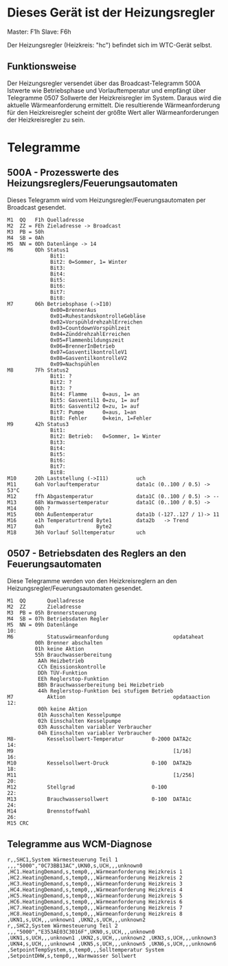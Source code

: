 # Dieses Gerät ist der Heizungsregler
Master: F1h
Slave:  F6h 

Der Heizungsregler (Heizkreis: "hc") befindet sich im WTC-Gerät selbst.

## Funktionsweise
Der Heizungsregler versendet über das Broadcast-Telegramm 500A Istwerte wie Betriebsphase und Vorlauftemperatur
und empfängt über Telegramme 0507 Sollwerte der Heizkreisregler im System.
Daraus wird die aktuelle Wärmeanforderung ermittelt.
Die resultierende Wärmeanforderung für den Heizkreisregler scheint der größte Wert aller Wärmeanforderungen der Heizkreisregler zu sein.

# Telegramme

## 500A - Prozesswerte des Heizungsreglers/Feuerungsautomaten
Dieses Telegramm wird vom Heizungsregler/Feuerungsautomaten per Broadcast gesendet.
```
M1  QQ   F1h Quelladresse
M2  ZZ = FEh Zieladresse -> Broadcast
M3  PB = 50h
M4  SB = 0Ah
M5  NN = 0Dh Datenlänge -> 14                                                  
M6       0Dh Status1                                                            
              Bit1:
              Bit2: 0=Sommer, 1= Winter
              Bit3:
              Bit4:
              Bit5:
              Bit6:
              Bit7:
              Bit8:
M7       06h Betriebsphase (->I10)
              0x00=BrennerAus
              0x01=RuhestandskontrolleGebläse
              0x02=VorspühldrehzahlErreichen
              0x03=CountdownVorspühlzeit
              0x04=ZünddrehzahlErreichen
              0x05=Flammenbildungszeit
              0x06=BrennerInBetrieb
              0x07=GasventilkontrolleV1
              0x08=GasventilkontrolleV2
              0x09=Nachspühlen
M8       7Fh Status2                                                           
              Bit1: ?
              Bit2: ?
              Bit3: ?
              Bit4: Flamme     0=aus, 1= an
              Bit5: Gasventil1 0=zu, 1= auf
              Bit6: Gasventil2 0=zu, 1= auf
              Bit7: Pumpe      0=aus, 1=an
              Bit8: Fehler     0=kein, 1=Fehler
M9       42h Status3
              Bit1:
              Bit2: Betrieb:   0=Sommer, 1= Winter
              Bit3:
              Bit4:
              Bit5:
              Bit6:
              Bit7:
              Bit8:
M10      20h Laststellung (->I11)         uch
M11      6ah Vorlauftemperatur            data1c (0..100 / 0.5) -> 53°C
M12      ffh Abgastemperatur              data1C (0..100 / 0.5) -> --
M13      68h Warmwassertemperatur         data1C (0..100 / 0.5) -> 
M14      00h ?                                                               
M15      0bh Außentemperatur              data1b (-127..127 / 1)-> 11        
M16      e1h Temperaturtrend Byte1        data2b   -> Trend
M17      0ah                 Byte2 
M18      36h Vorlauf Solltemperatur       uch
```


## 0507 - Betriebsdaten des Reglers an den Feuerungsautomaten
Diese Telegramme werden von den Heizkreisreglern an den Heizungsregler/Feuerungsautomaten gesendet.
```
M1  QQ       Quelladresse
M2  ZZ       Zieladresse
M3  PB = 05h Brennersteuerung
M4  SB = 07h Betriebsdaten Regler
M5  NN = 09h Datenlänge                                                10:
M6           Statuswärmeanfordung                     opdataheat      
         00h Brenner abschalten
         01h keine Aktion
         55h Brauchwasserbereitung
          AAh Heizbetrieb
          CCh Emissionskontrolle
          DDh TÜV-Funktion
          EEh Reglerstop-Funktion
          BBh Brauchwasserbereitung bei Heizbetrieb
          44h Reglerstop-Funktion bei stufigem Betrieb
M7           Aktion                                   opdataaction     12:
          00h keine Aktion
          01h Ausschalten Kesselpumpe
          02h Einschalten Kesselpumpe
          03h Ausschalten variabler Verbraucher
          04h Einschalten variabler Verbraucher
M8-          Kesselsollwert-Temperatur         0-2000 DATA2c           14:
M9                                                    [1/16]           16:
M10          Kesselsollwert-Druck              0-100  DATA2b           18:
M11                                                   [1/256]          20:
M12          Stellgrad                         0-100                   22:
M13          Brauchwassersollwert              0-100  DATA1c           24:
M14          Brennstoffwahl                                            26:
M15 CRC
```

## Telegramme aus WCM-Diagnose
```
r,,SHC1,System Wärmesteuerung Teil 1 ,,,"5000","0C73BB13AC",UKN0,s,UCH,,,unknown0 ,HC1.HeatingDemand,s,temp0,,,Wärmeanforderung Heizkreis 1 ,HC2.HeatingDemand,s,temp0,,,Wärmeanforderung Heizkreis 2 ,HC3.HeatingDemand,s,temp0,,,Wärmeanforderung Heizkreis 3 ,HC4.HeatingDemand,s,temp0,,,Wärmeanforderung Heizkreis 4 ,HC5.HeatingDemand,s,temp0,,,Wärmeanforderung Heizkreis 5 ,HC6.HeatingDemand,s,temp0,,,Wärmeanforderung Heizkreis 6 ,HC7.HeatingDemand,s,temp0,,,Wärmeanforderung Heizkreis 7 ,HC8.HeatingDemand,s,temp0,,,Wärmeanforderung Heizkreis 8 ,UKN1,s,UCH,,,unknown1 ,UKN2,s,UCH,,,unknown2 
r,,SHC2,System Wärmesteuerung Teil 2 ,,,"5000","E353AE03C3016F",UKN0,s,UCH,,,unknown0 ,UKN1,s,UCH,,,unknown1 ,UKN2,s,UCH,,,unknown2 ,UKN3,s,UCH,,,unknown3 ,UKN4,s,UCH,,,unknown4 ,UKN5,s,UCH,,,unknown5 ,UKN6,s,UCH,,,unknown6 ,SetpointTempSystem,s,temp0,,,Solltemperatur System ,SetpointDHW,s,temp0,,,Warmwasser Sollwert 
```
